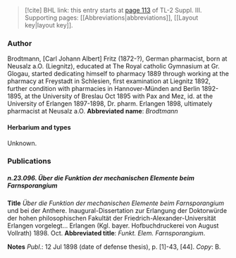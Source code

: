 > [!cite] BHL link: this entry starts at [page 113](https://www.biodiversitylibrary.org/page/33266420) of TL-2 Suppl. III.
> Supporting pages: [[Abbreviations|abbreviations]], [[Layout key|layout key]].

### Author

Brodtmann, \[Carl Johann Albert\] Fritz (1872-?), German pharmacist, born at Neusalz a.O. (Liegnitz), educated at The Royal catholic Gymnasium at Gr. Glogau, started dedicating himself to pharmacy 1889 through working at the pharmacy at Freystadt in Schlesien, first examination at Liegnitz 1892, further condition with pharmacies in Hannover-Münden and Berlin 1892-1895, at the University of Breslau Oct 1895 with Pax and Mez, id. at the University of Erlangen 1897-1898, Dr. pharm. Erlangen 1898, ultimately pharmacist at Neusalz a.O. 
**Abbreviated name**: *Brodtmann*

#### Herbarium and types

Unknown.

### Publications

##### n.23.096. Über die Funktion der mechanischen Elemente beim Farnsporangium

**Title**
*Über die Funktion der mechanischen Elemente beim Farnsporangium* und bei der Anthere. Inaugural-Dissertation zur Erlangung der Doktorwürde der hohen philosophischen Fakultät der Friedrich-Alexander-Universität Erlangen vorgelegt... Erlangen (Kgl. bayer. Hofbuchdruckerei von August Vollrath) 1898. Oct.
**Abbreviated title**: *Funkt. Elem. Farnsporangium*.

**Notes**
*Publ*.: 12 Jul 1898 (date of defense thesis), p. \[1\]-43, \[44\]. *Copy*: B.

